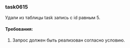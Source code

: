 
### task0615

Удали из таблицы task запись с id равным 5.


#### Требования:
1.	Запрос должен быть реализован согласно условию.

